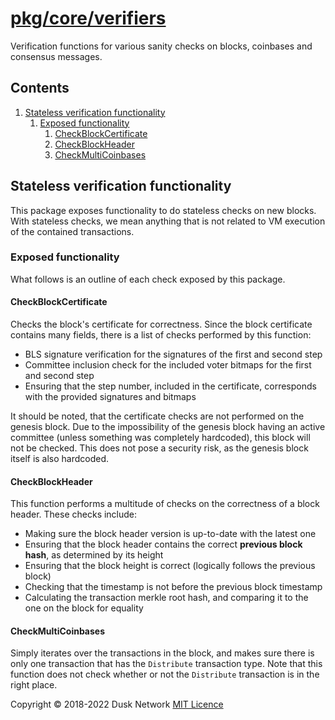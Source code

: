 # [pkg/core/verifiers](./pkg/core/verifiers)

Verification functions for various sanity checks on blocks, coinbases and
consensus messages.

<!-- ToC start -->
##  Contents

   1. [Stateless verification functionality](#stateless-verification-functionality)
      1. [Exposed functionality](#exposed-functionality)
         1. [CheckBlockCertificate](#checkblockcertificate)
         1. [CheckBlockHeader](#checkblockheader)
         1. [CheckMultiCoinbases](#checkmulticoinbases)
<!-- ToC end -->

## Stateless verification functionality

This package exposes functionality to do stateless checks on new blocks. With
stateless checks, we mean anything that is not related to VM execution of the
contained transactions.

### Exposed functionality

What follows is an outline of each check exposed by this package.

#### CheckBlockCertificate

Checks the block's certificate for correctness. Since the block certificate
contains many fields, there is a list of checks performed by this function:

- BLS signature verification for the signatures of the first and second step
- Committee inclusion check for the included voter bitmaps for the first and
  second step
- Ensuring that the step number, included in the certificate, corresponds with
  the provided signatures and bitmaps

It should be noted, that the certificate checks are not performed on the genesis
block. Due to the impossibility of the genesis block having an active
committee (unless something was completely hardcoded), this block will not be
checked. This does not pose a security risk, as the genesis block itself is also
hardcoded.

#### CheckBlockHeader

This function performs a multitude of checks on the correctness of a block
header. These checks include:

- Making sure the block header version is up-to-date with the latest one
- Ensuring that the block header contains the correct **previous block hash**,
  as determined by its height
- Ensuring that the block height is correct (logically follows the previous
  block)
- Checking that the timestamp is not before the previous block timestamp
- Calculating the transaction merkle root hash, and comparing it to the one on
  the block for equality

#### CheckMultiCoinbases

Simply iterates over the transactions in the block, and makes sure there is only
one transaction that has the `Distribute` transaction type. Note that this
function does not check whether or not the `Distribute` transaction is in the
right place.

Copyright © 2018-2022 Dusk Network
[MIT Licence](https://github.com/dusk-network/dusk-blockchain/blob/master/LICENSE)
